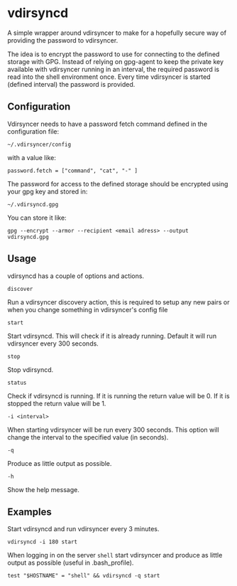 # vdirsyncd

A simple wrapper around vdirsyncer to make for a hopefully secure way of
providing the password to vdirsyncer.

The idea is to encrypt the password to use for connecting to the defined storage
with GPG. Instead of relying on gpg-agent to keep the private key available with
vdirsyncer running in an interval, the required password is read into the shell
environment once. Every time vdirsyncer is started (defined interval) the password
is provided.

## Configuration

Vdirsyncer needs to have a password fetch command defined in the configuration file:

`~/.vdirsyncer/config`

with a value like:

`password.fetch = ["command", "cat", "-" ]`

The password for access to the defined storage should be encrypted using your
gpg key and stored in:

`~/.vdirsyncd.gpg`

You can store it like:

`gpg --encrypt --armor --recipient <email adress> --output vdirsyncd.gpg`

## Usage

vdirsyncd has a couple of options and actions.

`discover`

Run a vdirsyncer discovery action, this is required to setup any new pairs or 
when you change something in vdirsyncer's config file

`start`

Start vdirsyncd. This will check if it is already running. Default it will
run vdirsyncer every 300 seconds.

`stop`

Stop vdirsyncd.

`status`

Check if vdirsyncd is running. If it is running the return value will be 0. If it
is stopped the return value will be 1.

`-i <interval>`

When starting vdirsyncer will be run every 300 seconds. This option will change
the interval to the specified value (in seconds).

`-q`

Produce as little output as possible.

`-h`

Show the help message.

## Examples

Start vdirsyncd and run vdirsyncer every 3 minutes.

`vdirsyncd -i 180 start`

When logging in on the server `shell` start vdirsyncer and produce as little output
as possible (useful in .bash_profile).

`test "$HOSTNAME" = "shell" && vdirsyncd -q start`

